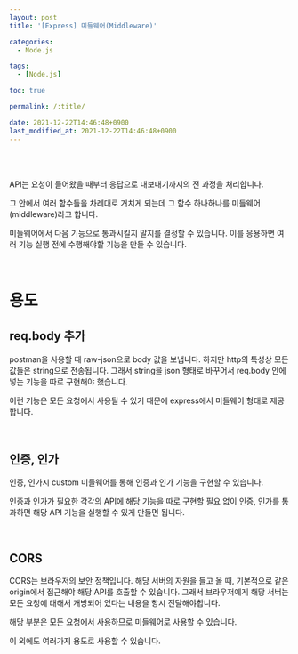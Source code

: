 ```yaml
---
layout: post
title: '[Express] 미들웨어(Middleware)'

categories:
  - Node.js

tags:
  - [Node.js]

toc: true

permalink: /:title/

date: 2021-12-22T14:46:48+0900
last_modified_at: 2021-12-22T14:46:48+0900
---
```


<br>
<br>

API는 요청이 들어왔을 때부터 응답으로 내보내기까지의 전 과정을 처리합니다.

그 안에서 여러 함수들을 차례대로 거치게 되는데 그 함수 하나하나를 미들웨어(middleware)라고 합니다.

미들웨어에서 다음 기능으로 통과시킬지 말지를 결정할 수 있습니다. 이를 응용하면 여러 기능 실행 전에 수행해야할 기능을 만들 수 있습니다.

<br>

# 용도

## req.body 추가

postman을 사용할 때 raw-json으로 body 값을 보냅니다. 하지만 http의 특성상 모든 값들은 string으로 전송됩니다. 그래서 string을 json 형태로 바꾸어서 req.body 안에 넣는 기능을 따로 구현해야 했습니다.

이런 기능은 모든 요청에서 사용될 수 있기 때문에 express에서 미들웨어 형태로 제공합니다.

<br>

## 인증, 인가

인증, 인가시 custom 미들웨어를 통해 인증과 인가 기능을 구현할 수 있습니다.

인증과 인가가 필요한 각각의 API에 해당 기능을 따로 구현할 필요 없이 인증, 인가를 통과하면 해당 API 기능을 실행할 수 있게 만들면 됩니다.

<br>

## CORS

CORS는 브라우저의 보안 정책입니다. 해당 서버의 자원을 들고 올 때, 기본적으로 같은 origin에서 접근해야 해당 API를 호출할 수 있습니다. 그래서 브라우저에게 해당 서버는 모든 요청에 대해서 개방되어 있다는 내용을 항시 전달해야합니다.

해당 부분은 모든 요청에서 사용하므로 미들웨어로 사용할 수 있습니다.

이 외에도 여러가지 용도로 사용할 수 있습니다.
